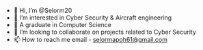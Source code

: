 - 👋 Hi, I’m @Selorm20
- 👀 I’m interested in Cyber Security & Aircraft engineering
- 🌱 A graduate in Computer Science
- 💞️ I’m looking to collaborate on projects related to Cyber Security
- 📫 How to reach me email - selormapoh61@gmail.com

<!---
Selorm20/Selorm20 is a ✨ special ✨ repository because its `README.md` (this file) appears on your GitHub profile.
You can click the Preview link to take a look at your changes.
--->
